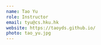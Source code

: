 ```yaml
---
name: Tao Yu
role: Instructor
email: tyu@cs.hku.hk
website: https://taoyds.github.io/
photo: tao_yu.jpg
---
```

